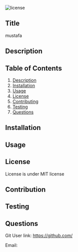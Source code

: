 
![license](https://img.shields.io/badge/License-MIT-yellow.svg)
## Title
mustafa
  
## Description 


## Table of Contents

1. [Description](#description) 
2. [Installation](#installation) 
3. [Usage](#usage) 
4. [License](#license)
5. [Contributing](#contribution)
6. [Testing](#testing)
7. [Questions](#questions) 

## Installation


## Usage 


## License
License is under MIT license 

## Contribution


## Testing


## Questions

Git User link: https://github.com/  

Email:  
 
